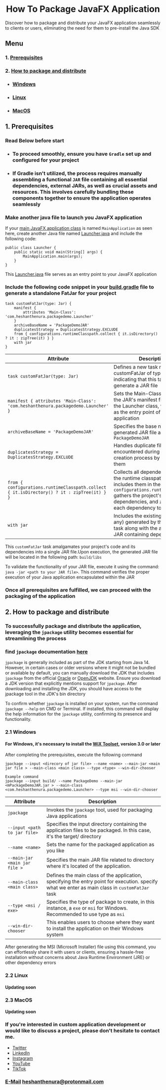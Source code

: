 # <h1 align="center">How To Package JavaFX Application</h1>


Discover how to package and distribute your JavaFX application seamlessly to clients or users, eliminating the need for them to pre-install the Java SDK

## Menu
### 1. [Prerequisites](#1-prerequisites-1)
### 2. [How to package and distribute](#2-how-to-package-and-distribute-1)
- ### [Windows](#21-windows)
- ### [Linux](#22-linux)
- ### [MacOS](#23-macos)

## 1. Prerequisites

### Read Below before start

* ### To proceed smoothly, ensure you have `Gradle` set up and configured for your project
* ### If Gradle isn't utilized, the process requires manually assembling a functional `JAR` file containing all essential dependencies, external JARs, as well as crucial assets and resources. This involves carefully bundling these components together to ensure the application operates seamlessly

### Make another java file to launch you JavaFX application

If your [main JavaFX application class](https://github.com/heshanthenura/JavaPackageDemo/blob/master/src/main/java/com/heshanthenura/packagedemo/MainApplication.java) is named ```MainApplication``` as seen here, create another Java file named [Launcher.java](https://github.com/heshanthenura/JavaPackageDemo/blob/master/src/main/java/com/heshanthenura/packagedemo/Launcher.java) and include the following code:
```
public class Launcher {
    public static void main(String[] args) {
        MainApplication.main(args);
    }
}
```
This [Launcher.java](https://github.com/heshanthenura/JavaPackageDemo/blob/master/src/main/java/com/heshanthenura/packagedemo/Launcher.java) file serves as an entry point to your JavaFX application

### Include the following code snippet in your [build.gradle](https://github.com/heshanthenura/JavaPackageDemo/blob/master/build.gradle) file to generate a standalone FatJar for your project

```
task customFatJar(type: Jar) {
    manifest {
        attributes 'Main-Class': 'com.heshanthenura.packagedemo.Launcher'
    }
    archiveBaseName = 'PackageDemoJAR'
    duplicatesStrategy = DuplicatesStrategy.EXCLUDE
    from { configurations.runtimeClasspath.collect { it.isDirectory() ? it : zipTree(it) } }
    with jar
}
```
| Attribute                                                                                      | Description                                                                                                                                                                                                             |
|------------------------------------------------------------------------------------------------|-------------------------------------------------------------------------------------------------------------------------------------------------------------------------------------------------------------------------|
| ```task customFatJar(type: Jar)```                                                             | Defines a new task named customFatJar of type Jar, indicating that this task will generate a JAR file                                                                                                                   |
| ```manifest { attributes 'Main-Class': 'com.heshanthenura.packagedemo.Launcher' }```           | Sets the Main-Class attribute in the JAR's manifest file to point to the Launcher class, which serves as the entry point of your application                                                                            |
| ```archiveBaseName = 'PackageDemoJAR'```                                                       | Specifies the base name for the generated JAR file as ```PackageDemoJAR```                                                                                                                                              |
| ```duplicatesStrategy = DuplicatesStrategy.EXCLUDE```                                          | Handles duplicate files encountered during the JAR creation process by excluding them                                                                                                                                   |
| ```from { configurations.runtimeClasspath.collect { it.isDirectory() ? it : zipTree(it) } }``` | Collects all dependencies from the runtime classpath and includes them in the JAR. ```configurations.runtimeClasspath``` gathers the project's runtime dependencies, and ```zipTree``` adds each dependency to the JAR. |
| ```with jar```                                                                                 | Includes the existing JAR file (if any) generated by the default ```jar``` task along with the assembled JAR containing dependencies                                                                                    |

This ```customFatJar``` task amalgamates your project's code and its dependencies into a single JAR file.Upon execution, the generated JAR file will be located in the following path: ```build/libs```

To validate the functionality of your JAR file, execute it using the command: ```java -jar <path to your JAR file>```. This command verifies the proper execution of your Java application encapsulated within the JAR

### Once all prerequisites are fulfilled, we can proceed with the packaging of the application

## 2. How to package and distribute
### To successfully package and distribute the application, leveraging the ```jpackage``` utility becomes essential for streamlining the process

### find ```jpackage``` documentation [here](https://docs.oracle.com/en/java/javase/14/docs/specs/man/jpackage.html)

```jpackage``` is generally included as part of the JDK starting from Java 14. However, in certain cases or older versions where it might not be bundled or available by default, you can manually download the JDK that includes ```jpackage``` from the official [Oracle](https://www.oracle.com/java/technologies/downloads/) or [OpenJDK](https://openjdk.org/) website.
Ensure you download a JDK version that explicitly mentions support for ```jpackage```. After downloading and installing the JDK, you should have access to the jpackage tool in the JDK's bin directory

To confirm whether ```jpackage``` is installed on your system, run the command ```jpackage --help``` on CMD or Terminal. If installed, this command will display the help information for the ```jpackage``` utility, confirming its presence and functionality.
### 2.1 Windows
#### For Windows, it's necessary to install the [WiX Toolset](https://wixtoolset.org/docs/wix3/), version 3.0 or later
After completing the prerequisites, execute the following command
```shell
jpackage --input <direcory of jar file> --name <name> --main-jar <main jar file > --main-class <main class> --type <type> --win-dir-chooser
```
```
Example command
jpackage --input build/ --name PackageDemo --main-jar <mPackageDemoJAR.jar > --main-class <com.heshanthenura.packagedemo.Launcher> --type msi --win-dir-chooser
```

| Attribute                         | Description                                                                                                                                         |
|-----------------------------------|-----------------------------------------------------------------------------------------------------------------------------------------------------|
| ```jpackage```                    | Invokes the ```jpackage``` tool, used for packaging Java applications                                                                               |
| ```--input <path to jar file>```  | Specifies the input directory containing the application files to be packaged. In this case, it's the target/ directory                             |
| ```--name <name>```               | Sets the name for the packaged application as you like                                                                                              |
| ```--main-jar <main jar file >``` | Specifies the main JAR file related to directory where it's located of the application.                                                             |
| ```--main-class <main class>```   | Defines the main class of the application, specifying the entry point for execution. specify what we enter as main class in ```customFatJar``` task |
| ```--type <msi / exe>```          | Specifies the type of package to create, in this instance, a ```exe``` or ```msi``` for Windows. Recommended to use type as ```msi```               |
| ```--win-dir-chooser```           | This enables users to choose where they want to install the application on their Windows system                                                     |                                                                                                                                               |

After generating the MSI (Microsoft Installer) file using this command, you can effortlessly share it with users or clients, ensuring a hassle-free installation without concerns about Java Runtime Environment (JRE) or other dependency errors

### 2.2 Linux
#### Updating soon
### 2.3 MacOS
#### Updating soon


### If you're interested in custom application development or would like to discuss a project, please don't hesitate to contact me.

<ul>
    <li><a href="https://twitter.com/Heshantk">Twitter</a></li>
    <li><a href="https://www.linkedin.com/in/heshanthenura">LinkedIn</a></li>
    <li><a href="https://www.instagram.com/heshan_thenura/">Instagram</a></li>
    <li><a href="https://youtube.com/@heshanthenura">YouTube</a></li>
    <li><a href="https://www.tiktok.com/@heshanthenura">TikTok</a></li>
</ul>

### [E-Mail](mailto:heshanthenura@protonmail.com) heshanthenura@protonmail.com